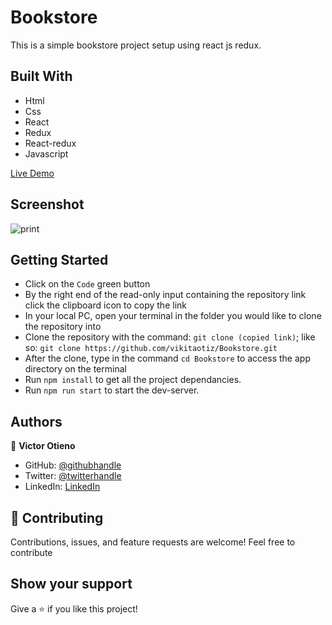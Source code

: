 # Bookstore

This is a simple bookstore project setup using react js redux.

## Built With

- Html
- Css
- React
- Redux
- React-redux
- Javascript

[Live Demo](https://focused-nobel-9dd982.netlify.app/)

## Screenshot

![print](https://user-images.githubusercontent.com/42869046/135301028-25c4f4dc-b557-4d86-a479-471a44efcb0f.JPG)


## Getting Started

- Click on the `Code` green button
- By the right end of the read-only input containing the repository link click the clipboard icon to copy the link
- In your local PC, open your terminal in the folder you would like to clone the repository into
- Clone the repository with the command: `git clone (copied link)`; like so: `git clone https://github.com/vikitaotiz/Bookstore.git`
- After the clone, type in the command `cd Bookstore` to access the app directory on the terminal
- Run `npm install` to get all the project dependancies.
- Run `npm run start` to start the dev-server.

## Authors

:bust_in_silhouette: **Victor Otieno**

- GitHub: [@githubhandle](https://github.com/vikitaotiz)
- Twitter: [@twitterhandle](https://twitter.com/victoro29641869)
- LinkedIn: [LinkedIn](https://www.linkedin.com/in/victor-otieno-22ba7773/)

## :handshake: Contributing

Contributions, issues, and feature requests are welcome!
Feel free to contribute

## Show your support

Give a ⭐️ if you like this project!
